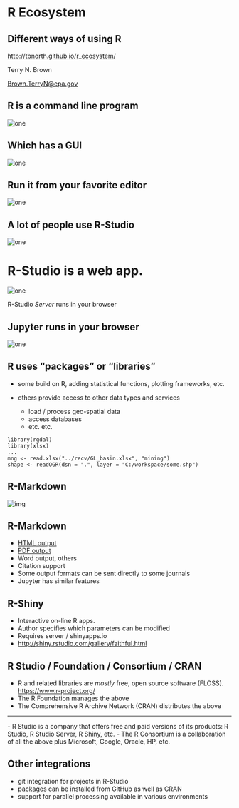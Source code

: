 # R Ecosystem

## Different ways of using R

http://tbnorth.github.io/r_ecosystem/

Terry N. Brown

Brown.TerryN@epa.gov


## R is a command line program

![one](img/r_command.png)


## Which has a GUI

![one](img/r_gui.png)


## Run it from your favorite editor

![one](img/r_npp.png)


## A lot of people use R-Studio

![one](img/r_studio.png)


# R-Studio is a web app.

![one](img/r_studio_html.png)

R-Studio *Server* runs in your browser


## Jupyter runs in your browser

![one](img/r_jupyter.png)



## R uses “packages” or “libraries”

 - some build on R, adding statistical functions, plotting frameworks, etc.
 
 - others provide access to other data types and services
 
    - load / process geo-spatial data
    - access databases
    - etc. etc.

```
library(rgdal)
library(xlsx)
...
mng <- read.xlsx("../recv/GL_basin.xlsx", "mining")
shape <- readOGR(dsn = ".", layer = "C:/workspace/some.shp")
```



## R-Markdown

![img](img/rmarkdown.png)


## R-Markdown

 - [HTML output](doc/rmarkdown_demo.html)
 - [PDF output](doc/rmarkdown_demo.pdf)
 - Word output, others
 - Citation support
 - Some output formats can be sent directly to some journals
 - Jupyter has similar features



## R-Shiny

 - Interactive on-line R apps.
 - Author specifies which parameters can be modified
 - Requires server / shinyapps.io
 - http://shiny.rstudio.com/gallery/faithful.html



## R Studio / Foundation / Consortium / CRAN

 - R and related libraries are *mostly* free, open
   source software (FLOSS). https://www.r-project.org/
 - The R Foundation manages the above
 - The Comprehensive R Archive Network (CRAN) distributes the above
 <hr/>
 - R Studio is a company that offers free and paid versions of its
   products: R Studio, R Studio Server, R Shiny, etc.
 - The R Consortium is a collaboration of all the above plus Microsoft,
   Google, Oracle, HP, etc.



## Other integrations

 - git integration for projects in R-Studio
 - packages can be installed from GitHub as well as CRAN
 - support for parallel processing available in various environments
